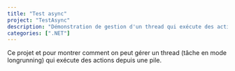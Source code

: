 ```yaml
---
title: "Test async"
project: "TestAsync"
description: "Démonstration de gestion d'un thread qui exécute des actions depuis une pile."
categories: [".NET"]
---
```


Ce projet et pour montrer comment on peut gérer un thread (tâche en mode longrunning) qui exécute des actions depuis une pile.
